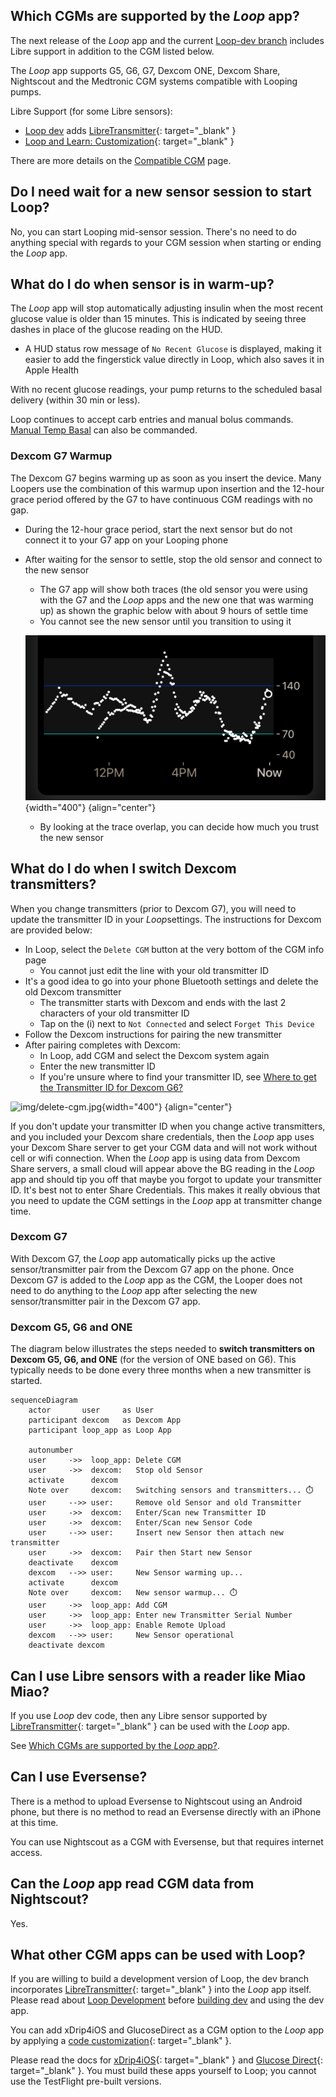 ## Which CGMs are supported by the *Loop* app?

The next release of the *Loop* app and the current [Loop-dev branch](../version/build-dev.md) includes Libre support in addition to the CGM listed below.

The *Loop* app supports G5, G6, G7, Dexcom ONE, Dexcom Share, Nightscout and the Medtronic CGM systems compatible with Looping pumps.

Libre Support (for some Libre sensors):

* [Loop dev](../version/build-dev.md) adds [LibreTransmitter](https://github.com/dabear/LibreTransmitter#libretransmitter-for-loop){: target="_blank" }
* [Loop and Learn: Customization](https://www.loopandlearn.org/custom-code){: target="_blank" }

There are more details on the [Compatible CGM](../build/cgm.md) page.

## Do I need wait for a new sensor session to start Loop?

No, you can start Looping mid-sensor session. There's no need to do anything special with regards to your CGM session when starting or ending the *Loop* app.

## What do I do when sensor is in warm-up?

The *Loop* app will stop automatically adjusting insulin when the most recent glucose value is older than 15 minutes.  This is indicated by seeing three dashes in place of the glucose reading on the HUD.

* A HUD status row message of `No Recent Glucose` is displayed, making it easier to add the fingerstick value directly in Loop, which also saves it in Apple Health

With no recent glucose readings, your pump returns to the scheduled basal delivery (within 30 min or less).

Loop continues to accept carb entries and manual bolus commands. [Manual Temp Basal](../loop-3/omnipod.md#manual-temp-basal) can also be commanded.

### Dexcom G7 Warmup

The Dexcom G7 begins warming up as soon as you insert the device. Many Loopers use the combination of this warmup upon insertion and the 12-hour grace period offered by the G7 to have continuous CGM readings with no gap.

* During the 12-hour grace period, start the next sensor but do not connect it to your G7 app on your Looping phone
* After waiting for the sensor to settle, stop the old sensor and connect to the new sensor
    * The G7 app will show both traces (the old sensor you were using with the G7 and the *Loop* apps and the new one that was warming up) as shown the graphic below with about 9 hours of settle time
    * You cannot see the new sensor until you transition to using it

    ![overlay of 2 g7 sensors after transition to new](img/dexcom-g7-overlay.jpg){width="400"}
    {align="center"}

    * By looking at the trace overlap, you can decide how much you trust the new sensor

## What do I do when I switch Dexcom transmitters?

When you change transmitters (prior to Dexcom G7), you will need to update the transmitter ID in your *Loop*settings. The instructions for Dexcom are provided below:

* In Loop, select the `Delete CGM` button at the very bottom of the CGM info page
    * You cannot just edit the line with your old transmitter ID
* It's a good idea to go into your phone Bluetooth settings and delete the old Dexcom transmitter
    * The transmitter starts with Dexcom and ends with the last 2 characters of your old transmitter ID
    * Tap on the (i) next to `Not Connected` and select `Forget This Device`
* Follow the Dexcom instructions for pairing the new transmitter
* After pairing completes with Dexcom:
    * In Loop, add CGM and select the Dexcom system again
    * Enter the new transmitter ID
    * If you're unsure where to find your transmitter ID, see [Where to get the Transmitter ID for Dexcom G6?](../loop-3/add-cgm.md#where-to-get-the-transmitter-id-for-dexcom-g6)

![img/delete-cgm.jpg](img/delete-cgm.jpg){width="400"}
{align="center"}

If you don't update your transmitter ID when you change active transmitters, and you included your Dexcom share credentials, then the *Loop* app uses your Dexcom Share server to get your CGM data and will not work without cell or wifi connection. When the *Loop* app is using data from Dexcom Share servers, a small cloud will appear above the BG reading in the *Loop* app and should tip you off that maybe you forgot to update your transmitter ID. It's best not to enter Share Credentials. This makes it really obvious that you need to update the CGM settings in the *Loop* app at transmitter change time.

### Dexcom G7

With Dexcom G7, the *Loop* app automatically picks up the active sensor/transmitter pair from the Dexcom G7 app on the phone. Once Dexcom G7 is added to the *Loop* app as the CGM, the Looper does not need to do anything to the *Loop* app after selecting the new sensor/transmitter pair in the Dexcom G7 app.

### Dexcom G5, G6 and ONE

The diagram below illustrates the steps needed to **switch transmitters on Dexcom G5, G6, and ONE** (for the version of ONE based on G6). This typically needs to be done every three months when a new transmitter is started.

```mermaid
sequenceDiagram
    actor       user     as User
    participant dexcom   as Dexcom App
    participant loop_app as Loop App

    autonumber
    user     ->>  loop_app: Delete CGM
    user     ->>  dexcom:   Stop old Sensor
    activate      dexcom
    Note over     dexcom:   Switching sensors and transmitters... ⏱️
    user     -->> user:     Remove old Sensor and old Transmitter
    user     ->>  dexcom:   Enter/Scan new Transmitter ID
    user     ->>  dexcom:   Enter/Scan new Sensor Code
    user     -->> user:     Insert new Sensor then attach new transmitter
    user     ->>  dexcom:   Pair then Start new Sensor
    deactivate    dexcom
    dexcom   -->> user:     New Sensor warming up... 
    activate      dexcom
    Note over     dexcom:   New sensor warmup... ⏱️
    user     ->>  loop_app: Add CGM
    user     ->>  loop_app: Enter new Transmitter Serial Number
    user     ->>  loop_app: Enable Remote Upload
    dexcom   -->> user:     New Sensor operational
    deactivate dexcom
```


## Can I use Libre sensors with a reader like Miao Miao?

If you use *Loop* dev code, then any Libre sensor supported by [LibreTransmitter](https://github.com/dabear/LibreTransmitter#libretransmitter-for-loop){: target="_blank" } can be used with the *Loop* app.

See [Which CGMs are supported by the *Loop* app?](#which-cgms-are-supported-by-the-loop-app).

## Can I use Eversense?

There is a method to upload Eversense to Nightscout using an Android phone, but there is no method to read an Eversense directly with an iPhone at this time.

You can use Nightscout as a CGM with Eversense, but that requires internet access.

## Can the *Loop* app read CGM data from Nightscout?

Yes.

## What other CGM apps can be used with Loop?

If you are willing to build a development version of Loop, the dev branch incorporates [LibreTransmitter](https://github.com/dabear/LibreTransmitter/blob/main/readme.md){: target="_blank" } into the *Loop* app itself. Please read about [Loop Development](../version/development.md) before [building dev](../version/build-dev.md) and using the dev app.

You can add xDrip4iOS and GlucoseDirect as a CGM option to the *Loop* app by applying a [code customization](https://www.loopandlearn.org/custom-code){: target="_blank" }.

Please read the docs for [xDrip4iOS](https://xdrip4ios.readthedocs.io/en/latest/){: target="_blank" } and [Glucose Direct](https://github.com/creepymonster/GlucoseDirect#readme){: target="_blank" }. You must build these apps yourself to Loop; you cannot use the TestFlight pre-built versions.
